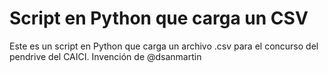 # Script en Python que carga un CSV
Este es un script en Python que carga un archivo .csv para el concurso del pendrive del CAICI. Invención de @dsanmartin
